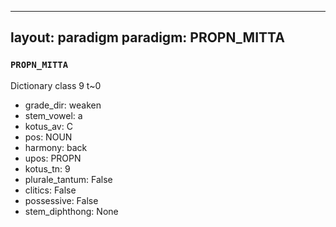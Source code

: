 
---
layout: paradigm
paradigm: PROPN_MITTA
---
### ` PROPN_MITTA `

Dictionary class 9 t~0
* grade_dir: weaken
* stem_vowel: a
* kotus_av: C
* pos: NOUN
* harmony: back
* upos: PROPN
* kotus_tn: 9
* plurale_tantum: False
* clitics: False
* possessive: False
* stem_diphthong: None
